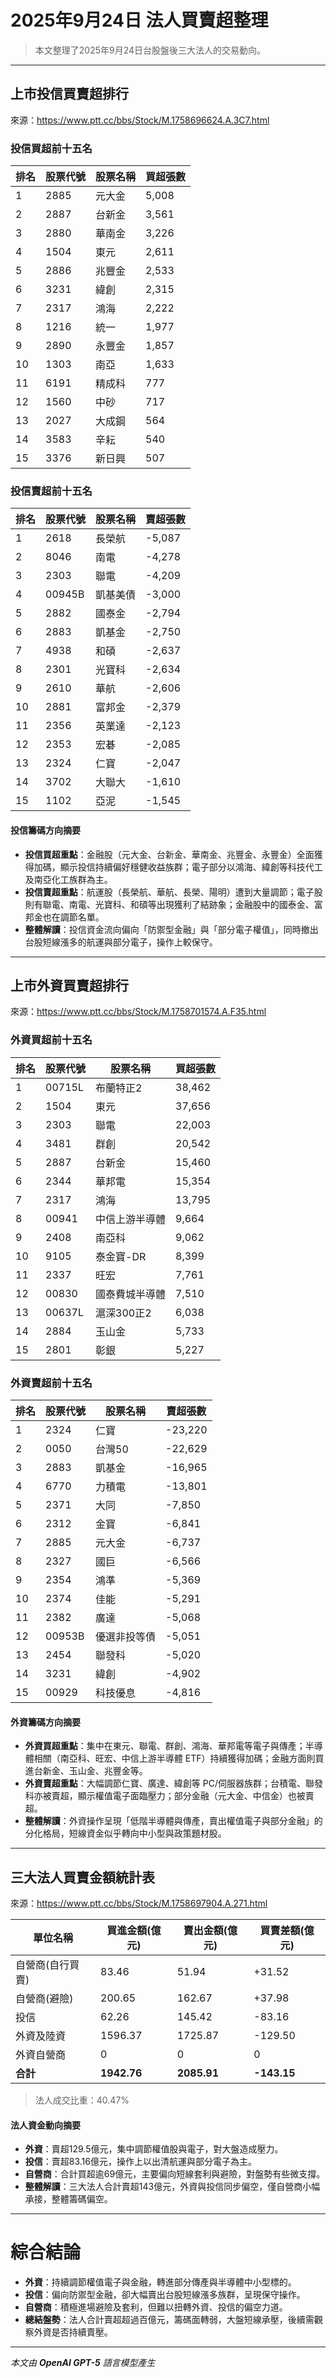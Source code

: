# 2025年9月24日 法人買賣超整理

> 本文整理了2025年9月24日台股盤後三大法人的交易動向。

---

## 上市投信買賣超排行
來源：<https://www.ptt.cc/bbs/Stock/M.1758696624.A.3C7.html>

### 投信買超前十五名
| 排名 | 股票代號 | 股票名稱   | 買超張數 |
|------|----------|------------|----------|
| 1    | 2885     | 元大金     | 5,008    |
| 2    | 2887     | 台新金     | 3,561    |
| 3    | 2880     | 華南金     | 3,226    |
| 4    | 1504     | 東元       | 2,611    |
| 5    | 2886     | 兆豐金     | 2,533    |
| 6    | 3231     | 緯創       | 2,315    |
| 7    | 2317     | 鴻海       | 2,222    |
| 8    | 1216     | 統一       | 1,977    |
| 9    | 2890     | 永豐金     | 1,857    |
| 10   | 1303     | 南亞       | 1,633    |
| 11   | 6191     | 精成科     | 777      |
| 12   | 1560     | 中砂       | 717      |
| 13   | 2027     | 大成鋼     | 564      |
| 14   | 3583     | 辛耘       | 540      |
| 15   | 3376     | 新日興     | 507      |

### 投信賣超前十五名
| 排名 | 股票代號 | 股票名稱   | 賣超張數 |
|------|----------|------------|----------|
| 1    | 2618     | 長榮航     | -5,087   |
| 2    | 8046     | 南電       | -4,278   |
| 3    | 2303     | 聯電       | -4,209   |
| 4    | 00945B   | 凱基美債   | -3,000   |
| 5    | 2882     | 國泰金     | -2,794   |
| 6    | 2883     | 凱基金     | -2,750   |
| 7    | 4938     | 和碩       | -2,637   |
| 8    | 2301     | 光寶科     | -2,634   |
| 9    | 2610     | 華航       | -2,606   |
| 10   | 2881     | 富邦金     | -2,379   |
| 11   | 2356     | 英業達     | -2,123   |
| 12   | 2353     | 宏碁       | -2,085   |
| 13   | 2324     | 仁寶       | -2,047   |
| 14   | 3702     | 大聯大     | -1,610   |
| 15   | 1102     | 亞泥       | -1,545   |

#### 投信籌碼方向摘要
- **投信買超重點**：金融股（元大金、台新金、華南金、兆豐金、永豐金）全面獲得加碼，顯示投信持續偏好穩健收益族群；電子部分以鴻海、緯創等科技代工及南亞化工族群為主。
- **投信賣超重點**：航運股（長榮航、華航、長榮、陽明）遭到大量調節；電子股則有聯電、南電、光寶科、和碩等出現獲利了結跡象；金融股中的國泰金、富邦金也在調節名單。
- **整體解讀**：投信資金流向偏向「防禦型金融」與「部分電子權值」，同時撤出台股短線漲多的航運與部分電子，操作上較保守。

---

## 上市外資買賣超排行
來源：<https://www.ptt.cc/bbs/Stock/M.1758701574.A.F35.html>

### 外資買超前十五名
| 排名 | 股票代號 | 股票名稱       | 買超張數 |
|------|----------|----------------|----------|
| 1    | 00715L   | 布蘭特正2      | 38,462   |
| 2    | 1504     | 東元           | 37,656   |
| 3    | 2303     | 聯電           | 22,003   |
| 4    | 3481     | 群創           | 20,542   |
| 5    | 2887     | 台新金         | 15,460   |
| 6    | 2344     | 華邦電         | 15,354   |
| 7    | 2317     | 鴻海           | 13,795   |
| 8    | 00941    | 中信上游半導體 | 9,664    |
| 9    | 2408     | 南亞科         | 9,062    |
| 10   | 9105     | 泰金寶-DR      | 8,399    |
| 11   | 2337     | 旺宏           | 7,761    |
| 12   | 00830    | 國泰費城半導體 | 7,510    |
| 13   | 00637L   | 滬深300正2     | 6,038    |
| 14   | 2884     | 玉山金         | 5,733    |
| 15   | 2801     | 彰銀           | 5,227    |

### 外資賣超前十五名
| 排名 | 股票代號 | 股票名稱   | 賣超張數 |
|------|----------|------------|----------|
| 1    | 2324     | 仁寶       | -23,220  |
| 2    | 0050     | 台灣50     | -22,629  |
| 3    | 2883     | 凱基金     | -16,965  |
| 4    | 6770     | 力積電     | -13,801  |
| 5    | 2371     | 大同       | -7,850   |
| 6    | 2312     | 金寶       | -6,841   |
| 7    | 2885     | 元大金     | -6,737   |
| 8    | 2327     | 國巨       | -6,566   |
| 9    | 2354     | 鴻準       | -5,369   |
| 10   | 2374     | 佳能       | -5,291   |
| 11   | 2382     | 廣達       | -5,068   |
| 12   | 00953B   | 優選非投等債 | -5,051 |
| 13   | 2454     | 聯發科     | -5,020   |
| 14   | 3231     | 緯創       | -4,902   |
| 15   | 00929    | 科技優息   | -4,816   |

#### 外資籌碼方向摘要
- **外資買超重點**：集中在東元、聯電、群創、鴻海、華邦電等電子與傳產；半導體相關（南亞科、旺宏、中信上游半導體 ETF）持續獲得加碼；金融方面則買進台新金、玉山金、兆豐金等。
- **外資賣超重點**：大幅調節仁寶、廣達、緯創等 PC/伺服器族群；台積電、聯發科亦被賣超，顯示權值電子面臨壓力；部分金融（元大金、中信金）也被賣超。
- **整體解讀**：外資操作呈現「低階半導體與傳產，賣出權值電子與部分金融」的分化格局，短線資金似乎轉向中小型與政策題材股。

---

## 三大法人買賣金額統計表
來源：<https://www.ptt.cc/bbs/Stock/M.1758697904.A.271.html>

| 單位名稱           | 買進金額(億元) | 賣出金額(億元) | 買賣差額(億元) |
|--------------------|----------------|----------------|----------------|
| 自營商(自行買賣)   | 83.46          | 51.94          | +31.52         |
| 自營商(避險)       | 200.65         | 162.67         | +37.98         |
| 投信               | 62.26          | 145.42         | -83.16         |
| 外資及陸資         | 1596.37        | 1725.87        | -129.50        |
| 外資自營商         | 0              | 0              | 0              |
| **合計**           | **1942.76**    | **2085.91**    | **-143.15**    |

> 法人成交比重：40.47%

#### 法人資金動向摘要
- **外資**：賣超129.5億元，集中調節權值股與電子，對大盤造成壓力。
- **投信**：賣超83.16億元，操作上以出清航運與部分電子為主。
- **自營商**：合計買超逾69億元，主要偏向短線套利與避險，對盤勢有些微支撐。
- **整體解讀**：三大法人合計賣超143億元，外資與投信同步偏空，僅自營商小幅承接，整體籌碼偏空。

---

# 綜合結論
- **外資**：持續調節權值電子與金融，轉進部分傳產與半導體中小型標的。
- **投信**：偏向防禦型金融，卻大幅賣出台股短線漲多族群，呈現保守操作。
- **自營商**：積極進場避險及套利，但難以扭轉外資、投信的偏空力道。
- **總結盤勢**：法人合計賣超超過百億元，籌碼面轉弱，大盤短線承壓，後續需觀察外資是否持續賣壓。

---

*本文由 **OpenAI GPT-5** 語言模型產生*
